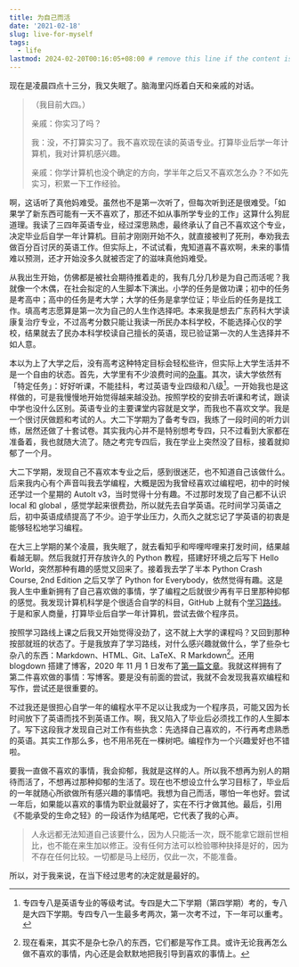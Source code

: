 ```yaml
---
title: 为自己而活
date: '2021-02-18'
slug: live-for-myself
tags:
  - life
lastmod: 2024-02-20T00:16:05+08:00 # remove this line if the content is actually changed
---
```


现在是凌晨四点十三分，我又失眠了。脑海里闪烁着白天和亲戚的对话。

> （我目前大四。）
>
> 亲戚：你实习了吗？
>
> 我：没，不打算实习了。我不喜欢现在读的英语专业。打算毕业后学一年计算机，我对计算机感兴趣。
>
> 亲戚：你学计算机也没个确定的方向，学半年之后又不喜欢怎么办？不如先实习，积累一下工作经验。

啊，这话听了真他妈难受。虽然也不是第一次听了，但每次听到还是很难受。「如果学了新东西可能有一天不喜欢了，那还不如从事所学专业的工作」这算什么狗屁道理。我读了三四年英语专业，经过深思熟虑，最终承认了自己不喜欢这个专业，决定毕业后自学一年计算机。目前才刚刚开始不久，就直接被判了死刑，奉劝我去做百分百讨厌的英语工作。但实际上，不试试看，鬼知道喜不喜欢啊，未来的事情难以预测，还才开始没多久就被否定了的滋味真他妈难受。

从我出生开始，仿佛都是被社会期待推着走的，我有几分几秒是为自己而活呢？我就像一个木偶，在社会拟定的人生脚本下演出。小学的任务是做功课；初中的任务是考高中；高中的任务是考大学；大学的任务是拿学位证；毕业后的任务是找工作。填高考志愿算是第一次为自己的人生作选择吧。本来我是想去广东药科大学读康复治疗专业，不过高考分数只能让我读一所民办本科学校，不能选择心仪的学校，结果就去了民办本科学校读自己擅长的英语，现已验证第一次的人生选择并不如人意。

本以为上了大学之后，没有高考这种特定目标会轻松些许，但实际上大学生活并不是一个自由的状态。首先，大学里有不少浪费时间的[杂事](/zh-cn/post/2020/11/28/nobody-in-university/)。其次，读大学依然有「特定任务」：好好听课，不能挂科，考过英语专业四级和八级[^ji]。一开始我也是这样做的，可是我慢慢地开始觉得越来越没劲。按照学校的安排去听课和考试，跟读中学也没什么区别。英语专业的主要课堂内容就是文学，而我也不喜欢文学。我是一个很讨厌做题和考试的人。大二下学期为了备考专四，我练了一段时间的听力训练，居然还做了十套试卷。其实我内心并不是特别想考专四，只不过看到大家都在准备着，我也就随大流了。随之考完专四后，我在学业上突然没了目标，接着就抑郁了一个月。

[^ji]: 专四专八是英语专业的等级考试。专四是大二下学期（第四学期）考的，专八是大四下学期。专四专八一生最多考两次，第一次考不过，下一年可以重考。

大二下学期，发现自己不喜欢本专业之后，感到很迷茫，也不知道自己该做什么。后来我内心有个声音叫我去学编程，大概是因为我曾经喜欢过编程吧，初中的时候还学过一个星期的 AutoIt v3，当时觉得十分有趣。不过那时发现了自己都不认识 local 和 global ，感觉学起来很费劲，所以就先去自学英语。花时间学习英语之后，初中英语成绩提高了不少。迫于学业压力，久而久之就忘记了学英语的初衷是能够轻松地学习编程。

在大三上学期的某个凌晨，我失眠了，就去看知乎和哔哩哔哩来打发时间，结果越看越无聊。然后我就打开存放许久的 Python 教程，搭建好环境之后写下 Hello World，突然那种有趣的感觉又回来了。接着我去学了半本 Python Crash Course, 2nd Edition 之后又学了 Python for Everybody，依然觉得有趣。这是我人生中重新拥有了自己喜欢做的事情，学了编程之后就很少再有平日里那种抑郁的感觉。我发现计算机科学是个很适合自学的科目，GitHub 上就有个[学习路线](https://github.com/ossu/computer-science)。于是和家人商量，打算毕业后自学一年计算机，尝试去做个程序员。

按照学习路线上课之后我又开始觉得没劲了，这不就上大学的课程吗？又回到那种按部就班的状态了。于是我放弃了学习路线，对什么感兴趣就做什么，学了些杂七杂八的东西：Markdown、HTML、Git、LaTeX、R Markdown[^markdown]。还用 blogdown 搭建了博客，2020 年 11 月 1 日发布了[第一篇文章](/zh-cn/post/2020/11/01/use-fcitx5-in-rstudio-on-kubuntu20.10/)。我就这样拥有了第二件喜欢做的事情：写博客。要是没有前面的尝试，我就不会发现我喜欢编程和写作，尝试还是很重要的。

[^markdown]: 现在看来，其实不是杂七杂八的东西，它们都是写作工具。或许无论我再怎么做不喜欢的事情，内心还是会默默地把我引导到喜欢的事情上。

不过我还是很担心自学一年的编程水平不足以让我成为一个程序员，可能又因为长时间放下了英语而找不到英语工作。啊，我又陷入了毕业后必须找工作的人生脚本了。写下这段我才发现自己对工作有些执念：先选择自己喜欢的，不行再考虑熟悉的英语。其实工作那么多，也不用吊死在一棵树吧。编程作为一个兴趣爱好也不错啦。

要我一直做不喜欢的事情，我会抑郁，我就是这样的人。所以我不想再为别人的期待而活了，不想再过那种抑郁的生活了。现在也不想设立什么学习目标了，毕业后的一年就随心所欲做所有感兴趣的事情吧。我想为自己而活，哪怕一年也好。尝试一年后，如果能以喜欢的事情为职业就最好了，实在不行才做其他。最后，引用《不能承受的生命之轻》的一段话作为结尾吧，它代表了我的心声。

> 人永远都无法知道自己该要什么，因为人只能活一次，既不能拿它跟前世相比，也不能在来生加以修正。没有任何方法可以检验哪种抉择是好的，因为不存在任何比较。一切都是马上经历，仅此一次，不能准备。

所以，对于我来说，在当下经过思考的决定就是最好的。

